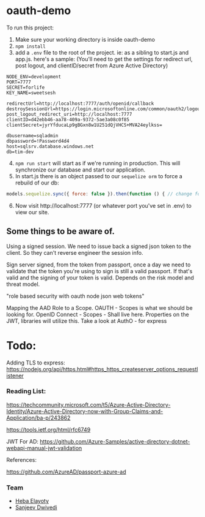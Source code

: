 # oauth-demo

To run this project: 
1. Make sure your working directory is inside oauth-demo
2. `npm install` 
3. add a `.env` file to the root of the project. ie: as a sibling to start.js and app.js. here's a sample: 
(You'll need to get the settings for redirect url, post logout, and clientID/secret from Azure Active Directory)
```
NODE_ENV=development
PORT=7777
SECRET=forlife
KEY_NAME=sweetsesh

redirectUrl=http://localhost:7777/auth/openid/callback
destroySessionUrl=https://login.microsoftonline.com/common/oauth2/logout?post_logout_redirect_uri=http://localhost:7777
clientID=d42ebb46-aa78-409a-9372-5ae3a08c0f85
clientSecret=jyrYfducaLp9gBGxn8w1U251dQjVHCS+MVA24eylkss=

dbusername=sqladmin
dbpassword=!Password4d4
host=sqlsrv.database.windows.net
db=tim-dev
```
4. `npm run start` will start as if we're running in production. This will synchronize our database and start our application.
5. In start.js there is an object passed to our `sequelize orm` to force a rebuild of our db: 
```JavaScript
models.sequelize.sync({ force: false }).then(function () { // change force to true to rebuild db 
```
6. Now visit http://localhost:7777 (or whatever port you've set in .env) to view our site. 


## Some things to be aware of. 

Using a signed session. 
We need to issue back a signed json token to the client. 
So they can't reverse engineer the session info. 

Sign server signed, from the token from passport, once a day we need to validate that the token you're using to sign is still a valid passport.
If that's valid and the signing of your token is valid. 
Depends on the risk model and threat model. 

"role based security with oauth node json web tokens" 

Mapping the AAD Role to a Scope. 
OAUTH - Scopes is what we should be looking for. 
OpenID Connect - Scopes - Shall live here. Properties on the JWT, libraries will utilize this. 
Take a look at AuthO - for express 


# Todo: 

Adding TLS to express: https://nodejs.org/api/https.html#https_https_createserver_options_requestlistener 


### Reading List:

https://techcommunity.microsoft.com/t5/Azure-Active-Directory-Identity/Azure-Active-Directory-now-with-Group-Claims-and-Application/ba-p/243862

https://tools.ietf.org/html/rfc6749 

JWT For AD: https://github.com/Azure-Samples/active-directory-dotnet-webapi-manual-jwt-validation 

References: 

https://github.com/AzureAD/passport-azure-ad 

### Team
- [Heba Elayoty](https://github.com/helayoty)
- [Sanjeev Dwivedi](https://github.com/sanjeevdwivedi)



